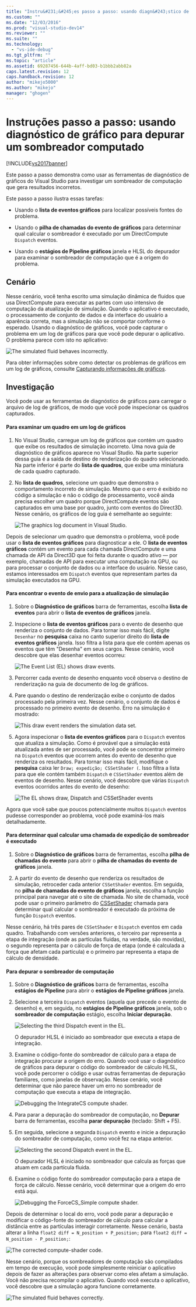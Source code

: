 ```yaml
---
title: "Instru&#231;&#245;es passo a passo: usando diagn&#243;stico de gr&#225;fico para depurar um sombreador computado | Microsoft Docs"
ms.custom: ""
ms.date: "12/03/2016"
ms.prod: "visual-studio-dev14"
ms.reviewer: ""
ms.suite: ""
ms.technology: 
  - "vs-ide-debug"
ms.tgt_pltfrm: ""
ms.topic: "article"
ms.assetid: 69287456-644b-4aff-bd03-b1bbb2abb82a
caps.latest.revision: 12
caps.handback.revision: 12
author: "mikejo5000"
ms.author: "mikejo"
manager: "ghogen"
---
```

# Instru&#231;&#245;es passo a passo: usando diagn&#243;stico de gr&#225;fico para depurar um sombreador computado
[!INCLUDE[vs2017banner](../code-quality/includes/vs2017banner.md)]

Este passo a passo demonstra como usar as ferramentas de diagnóstico de gráficos do Visual Studio para investigar um sombreador de computação que gera resultados incorretos.  
  
 Este passo a passo ilustra essas tarefas:  
  
-   Usando o **lista de eventos gráficos** para localizar possíveis fontes do problema.  
  
-   Usando o **pilha de chamadas do evento de gráficos** para determinar qual calcular o sombreador é executado por um DirectCompute `Dispatch` eventos.  
  
-   Usando o **estágios de Pipeline gráficos** janela e HLSL do depurador para examinar o sombreador de computação que é a origem do problema.  
  
## Cenário  
 Nesse cenário, você tenha escrito uma simulação dinâmica de fluidos que usa DirectCompute para executar as partes com uso intensivo de computação da atualização de simulação.  Quando o aplicativo é executado, o processamento de conjunto de dados e da interface do usuário a aparência correta, mas a simulação não se comportar conforme o esperado.  Usando o diagnóstico de gráficos, você pode capturar o problema em um log de gráficos para que você pode depurar o aplicativo.  O problema parece com isto no aplicativo:  
  
 ![The simulated fluid behaves incorrectly.](~/debugger/graphics/media/gfx_diag_demo_compute_shader_fluid_problem.png "gfx\_diag\_demo\_compute\_shader\_fluid\_problem")  
  
 Para obter informações sobre como detectar os problemas de gráficos em um log de gráficos, consulte [Capturando informações de gráficos](../debugger/capturing-graphics-information.md).  
  
## Investigação  
 Você pode usar as ferramentas de diagnóstico de gráficos para carregar o arquivo de log de gráficos, de modo que você pode inspecionar os quadros capturados.  
  
#### Para examinar um quadro em um log de gráficos  
  
1.  No Visual Studio, carregue um log de gráficos que contém um quadro que exibe os resultados de simulação incorreto.  Uma nova guia de diagnóstico de gráficos aparece no Visual Studio.  Na parte superior dessa guia é a saída de destino de renderização do quadro selecionado.  Na parte inferior é parte do **lista de quadros**, que exibe uma miniatura de cada quadro capturado.  
  
2.  No **lista de quadros**, selecione um quadro que demonstra o comportamento incorreto de simulação.  Mesmo que o erro é exibido no código a simulação e não o código de processamento, você ainda precisa escolher um quadro porque DirectCompute eventos são capturados em uma base por quadro, junto com eventos do Direct3D.  Nesse cenário, os gráficos de log guia é semelhante ao seguinte:  
  
     ![The graphics log document in Visual Studio.](../debugger/media/gfx_diag_demo_compute_shader_fluid_step_1.png "gfx\_diag\_demo\_compute\_shader\_fluid\_step\_1")  
  
 Depois de selecionar um quadro que demonstra o problema, você pode usar o **lista de eventos gráficos** para diagnosticar a ele.  O **lista de eventos gráficos** contém um evento para cada chamada DirectCompute e uma chamada de API da Direct3D que foi feita durante o quadro ativo — por exemplo, chamadas de API para executar uma computação na GPU, ou para processar o conjunto de dados ou a interface do usuário.  Nesse caso, estamos interessados em `Dispatch` eventos que representam partes da simulação executados na GPU.  
  
#### Para encontrar o evento de envio para a atualização de simulação  
  
1.  Sobre o **Diagnóstico de gráficos** barra de ferramentas, escolha **lista de eventos** para abrir o **lista de eventos de gráficos** janela.  
  
2.  Inspecione o **lista de eventos gráficos** para o evento de desenho que renderiza o conjunto de dados.  Para tornar isso mais fácil, digite `Desenhar` no **pesquisa** caixa no canto superior direito do **lista de eventos gráficos** janela.  Isso filtra a lista para que ele contém apenas os eventos que têm "Desenha" em seus cargos.  Nesse cenário, você descobre que elas desenhar eventos ocorreu:  
  
     ![The Event List &#40;EL&#41; shows draw events.](~/debugger/graphics/media/gfx_diag_demo_compute_shader_fluid_step_2.png "gfx\_diag\_demo\_compute\_shader\_fluid\_step\_2")  
  
3.  Percorrer cada evento de desenho enquanto você observa o destino de renderização na guia de documento de log de gráficos.  
  
4.  Pare quando o destino de renderização exibe o conjunto de dados processado pela primeira vez.  Nesse cenário, o conjunto de dados é processado no primeiro evento de desenho.  Erro na simulação é mostrado:  
  
     ![This draw event renders the simulation data set.](~/debugger/graphics/media/gfx_diag_demo_compute_shader_fluid_step_3.png "gfx\_diag\_demo\_compute\_shader\_fluid\_step\_3")  
  
5.  Agora inspecionar o **lista de eventos gráficos** para o `Dispatch` eventos que atualiza a simulação.  Como é provável que a simulação está atualizada antes de ser processado, você pode se concentrar primeiro na `Dispatch` eventos que ocorrem antes do evento de desenho que renderiza os resultados.  Para tornar isso mais fácil, modifique o **pesquisa** caixa ler `Draw; expedição; CSSetShader (`.  Isso filtra a lista para que ele contém também `Dispatch` e `CSSetShader` eventos além de eventos de desenho.  Nesse cenário, você descobre que várias `Dispatch` eventos ocorridos antes do evento de desenho:  
  
     ![The EL shows draw, Dispatch and CSSetShader events](../debugger/media/gfx_diag_demo_compute_shader_fluid_step_4.png "gfx\_diag\_demo\_compute\_shader\_fluid\_step\_4")  
  
 Agora que você sabe que poucos potencialmente muitos `Dispatch` eventos pudesse corresponder ao problema, você pode examiná\-los mais detalhadamente.  
  
#### Para determinar qual calcular uma chamada de expedição de sombreador é executado  
  
1.  Sobre o **Diagnóstico de gráficos** barra de ferramentas, escolha **pilha de chamadas do evento** para abrir o **pilha de chamadas do evento de gráficos** janela.  
  
2.  A partir do evento de desenho que renderiza os resultados de simulação, retroceder cada anterior `CSSetShader` eventos.  Em seguida, no **pilha de chamadas do evento de gráficos** janela, escolha a função principal para navegar até o site de chamada.  No site de chamada, você pode usar o primeiro parâmetro do [CSSetShader](http://msdn.microsoft.com/library/ff476402.aspx) chamada para determinar qual calcular o sombreador é executado da próxima de função `Dispatch` eventos.  
  
 Nesse cenário, há três pares de `CSSetShader` e `Dispatch` eventos em cada quadro.  Trabalhando com versões anteriores, o terceiro par representa a etapa de integração \(onde as partículas fluidas, na verdade, são movidas\), o segundo representa par o cálculo de força de etapa \(onde é calculada a força que afetam cada partícula\) e o primeiro par representa a etapa de cálculo de densidade.  
  
#### Para depurar o sombreador de computação  
  
1.  Sobre o **Diagnóstico de gráficos** barra de ferramentas, escolha **estágios de Pipeline** para abrir o **estágios de Pipeline gráficos** janela.  
  
2.  Selecione a terceira `Dispatch` eventos \(aquela que precede o evento de desenho\) e, em seguida, no **estágios de Pipeline gráficos** janela, sob o **sombreador de computação** estágio, escolha **Iniciar depuração**.  
  
     ![Selecting the third Dispatch event in the EL.](../debugger/media/gfx_diag_demo_compute_shader_fluid_step_6.png "gfx\_diag\_demo\_compute\_shader\_fluid\_step\_6")  
  
     O depurador HLSL é iniciado ao sombreador que executa a etapa de integração.  
  
3.  Examine o código\-fonte do sombreador de cálculo para a etapa de integração procurar a origem do erro.  Quando você usar o diagnóstico de gráficos para depurar o código do sombreador de cálculo HLSL, você pode percorrer o código e usar outras ferramentas de depuração familiares, como janelas de observação.  Nesse cenário, você determinar que não parece haver um erro no sombreador de computação que executa a etapa de integração.  
  
     ![Debugging the IntegrateCS compute shader.](~/debugger/graphics/media/gfx_diag_demo_compute_shader_fluid_step_7.png "gfx\_diag\_demo\_compute\_shader\_fluid\_step\_7")  
  
4.  Para parar a depuração do sombreador de computação, no **Depurar** barra de ferramentas, escolha **parar depuração** \(teclado: Shift \+ F5\).  
  
5.  Em seguida, selecione a segunda `Dispatch` evento e inicie a depuração do sombreador de computação, como você fez na etapa anterior.  
  
     ![Selecting the second Dispatch event in the EL.](../debugger/media/gfx_diag_demo_compute_shader_fluid_step_8.png "gfx\_diag\_demo\_compute\_shader\_fluid\_step\_8")  
  
     O depurador HLSL é iniciado no sombreador que calcula as forças que atuam em cada partícula fluida.  
  
6.  Examine o código fonte do sombreador computação para a etapa de força de cálculo.  Nesse cenário, você determinar que a origem do erro está aqui.  
  
     ![Debugging the ForceCS&#95;Simple compute shader.](~/debugger/graphics/media/gfx_diag_demo_compute_shader_fluid_step_9.png "gfx\_diag\_demo\_compute\_shader\_fluid\_step\_9")  
  
 Depois de determinar o local do erro, você pode parar a depuração e modificar o código\-fonte do sombreador de cálculo para calcular a distância entre as partículas interagir corretamente.  Nesse cenário, basta alterar a linha `float2 diff = N_position + P_position;` para `float2 diff = N_position - P_position;`:  
  
 ![The corrected compute&#45;shader code.](../debugger/media/gfx_diag_demo_compute_shader_fluid_step_10.png "gfx\_diag\_demo\_compute\_shader\_fluid\_step\_10")  
  
 Nesse cenário, porque os sombreadores de computação são compilados em tempo de execução, você pode simplesmente reiniciar o aplicativo depois de fazer as alterações para observar como eles afetam a simulação.  Você não precisa recompilar o aplicativo.  Quando você executa o aplicativo, você descobre que a simulação agora funcione corretamente.  
  
 ![The simulated fluid behaves correctly.](../debugger/media/gfx_diag_demo_compute_shader_fluid_resolution.png "gfx\_diag\_demo\_compute\_shader\_fluid\_resolution")